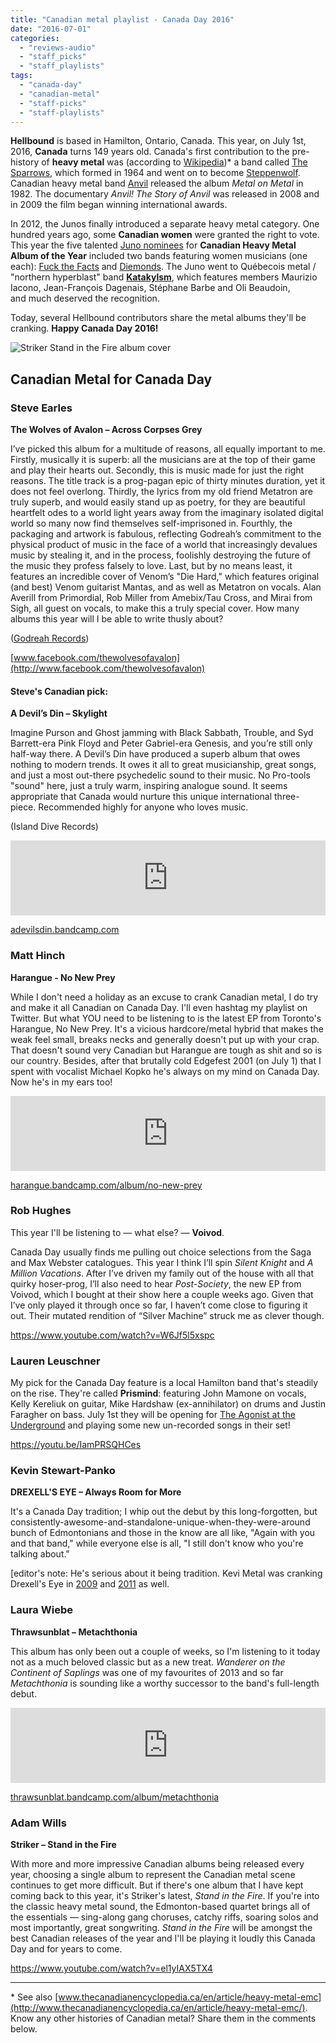 ```yaml
---
title: "Canadian metal playlist - Canada Day 2016"
date: "2016-07-01"
categories: 
  - "reviews-audio"
  - "staff_picks"
  - "staff_playlists"
tags: 
  - "canada-day"
  - "canadian-metal"
  - "staff-picks"
  - "staff-playlists"
---
```


**Hellbound** is based in Hamilton, Ontario, Canada. This year, on July 1st, 2016, **Canada** turns 149 years old. Canada's first contribution to the pre-history of **heavy metal** was (according to [Wikipedia](https://en.wikipedia.org/wiki/Canadian_heavy_metal))\* a band called [The Sparrows](https://en.wikipedia.org/wiki/The_Sparrows_(band)), which formed in 1964 and went on to become [Steppenwolf](http://steppenwolf.com/). Canadian heavy metal band [Anvil](http://my.tbaytel.net/tgallo/anvil/) released the album _Metal on Metal_ in 1982. The documentary _Anvil! The Story of Anvil_ was released in 2008 and in 2009 the film began winning international awards.

In 2012, the Junos finally introduced a separate heavy metal category. One hundred years ago, some **Canadian women** were granted the right to vote. This year the five talented [Juno nominees](http://junoawards.ca/nominees/) for **Canadian Heavy Metal Album of the Year** included two bands featuring women musicians (one each): [Fuck the Facts](https://fuckthefacts.bandcamp.com/) and [Diemonds](http://diemonds.net/). The Juno went to Québecois metal / "northern hyperblast" band **[Katakylsm](http://kataklysm.ca/)**, which features members Maurizio Iacono, Jean-François Dagenais, Stéphane Barbe and Oli Beaudoin, and much deserved the recognition.

Today, several Hellbound contributors share the metal albums they'll be cranking. **Happy Canada Day 2016!**

![Striker Stand in the Fire album cover](https://hellbound.ca/wp-content/uploads/2016/07/album-cover-striker-stand-in-the-fire-2016.jpg)

## Canadian Metal for Canada Day

### Steve Earles

**The Wolves of Avalon – Across Corpses Grey** 

I’ve picked this album for a multitude of reasons, all equally important to me. Firstly, musically it is superb: all the musicians are at the top of their game and play their hearts out. Secondly, this is music made for just the right reasons. The title track is a prog-pagan epic of thirty minutes duration, yet it does not feel overlong. Thirdly, the lyrics from my old friend Metatron are truly superb, and would easily stand up as poetry, for they are beautiful heartfelt odes to a world light years away from the imaginary isolated digital world so many now find themselves self-imprisoned in. Fourthly, the packaging and artwork is fabulous, reflecting Godreah’s commitment to the physical product of music in the face of a world that increasingly devalues music by stealing it, and in the process, foolishly destroying the future of the music they profess falsely to love. Last, but by no means least, it features an incredible cover of Venom’s "Die Hard," which features original (and best) Venom guitarist Mantas, and as well as Metatron on vocals. Alan Averill from Primordial, Rob Miller from Amebix/Tau Cross, and Mirai from Sigh, all guest on vocals, to make this a truly special cover. How many albums this year will I be able to write thusly about?

([Godreah Records](http://www.godreah.com))

[www.facebook.com/thewolvesofavalon](http://www.facebook.com/thewolvesofavalon)

#### Steve's Canadian pick:

**A Devil’s Din – Skylight**

Imagine Purson and Ghost jamming with Black Sabbath, Trouble, and Syd Barrett-era Pink Floyd and Peter Gabriel-era Genesis, and you’re still only half-way there. A Devil’s Din have produced a superb album that owes nothing to modern trends. It owes it all to great musicianship, great songs, and just a most out-there psychedelic sound to their music. No Pro-tools "sound" here, just a truly warm, inspiring analogue sound. It seems appropriate that Canada would nurture this unique international three-piece. Recommended highly for anyone who loves music.

(Island Dive Records)

<iframe style="border: 0; width: 100%; height: 120px;" src="https://bandcamp.com/EmbeddedPlayer/album=3296955265/size=large/bgcol=ffffff/linkcol=0687f5/tracklist=false/artwork=small/transparent=true/" seamless=""><a href="http://adevilsdin.bandcamp.com/album/skylight">SKYLIGHT by A Devil&#39;s Din</a></iframe>

[adevilsdin.bandcamp.com](https://adevilsdin.bandcamp.com/)

### Matt Hinch

**Harangue - No New Prey**

While I don't need a holiday as an excuse to crank Canadian metal, I do try and make it all Canadian on Canada Day. I'll even hashtag my playlist on Twitter. But what YOU need to be listening to is the latest EP from Toronto's Harangue, No New Prey. It's a vicious hardcore/metal hybrid that makes the weak feel small, breaks necks and generally doesn't put up with your crap. That doesn't sound very Canadian but Harangue are tough as shit and so is our country. Besides, after that brutally cold Edgefest 2001 (on July 1) that I spent with vocalist Michael Kopko he's always on my mind on Canada Day. Now he's in my ears too!

<iframe style="border: 0; width: 100%; height: 120px;" src="https://bandcamp.com/EmbeddedPlayer/album=4047050728/size=large/bgcol=ffffff/linkcol=0687f5/tracklist=false/artwork=small/transparent=true/" seamless=""><a href="http://harangue.bandcamp.com/album/no-new-prey">NO NEW PREY by HARANGUE</a></iframe>

[harangue.bandcamp.com/album/no-new-prey](https://harangue.bandcamp.com/album/no-new-prey)

### Rob Hughes

This year I'll be listening to — what else? — **Voivod**.

Canada Day usually finds me pulling out choice selections from the Saga and Max Webster catalogues. This year I think I’ll spin _Silent Knight_ and _A Million Vacations_. After I’ve driven my family out of the house with all that quirky hoser-prog, I’ll also need to hear _Post-Society_, the new EP from Voivod, which I bought at their show here a couple weeks ago. Given that I’ve only played it through once so far, I haven’t come close to figuring it out. Their mutated rendition of “Silver Machine” struck me as clever though.

https://www.youtube.com/watch?v=W6Jf5l5xspc

### Lauren Leuschner

My pick for the Canada Day feature is a local Hamilton band that's steadily on the rise. They're called **Prismind**: featuring John Mamone on vocals, Kelly Kereliuk on guitar, Mike Hardshaw (ex-annihilator) on drums and Justin Faragher on bass. July 1st they will be opening for [The Agonist at the Underground](https://www.facebook.com/events/534767273380216/) and playing some new un-recorded songs in their set!

https://youtu.be/IamPRSQHCes

### Kevin Stewart-Panko

**DREXELL'S EYE – Always Room for More**

It's a Canada Day tradition; I whip out the debut by this long-forgotten, but consistently-awesome-and-standalone-unique-when-they-were-around bunch of Edmontonians and those in the know are all like, "Again with you and that band," while everyone else is all, "I still don't know who you're talking about."

\[editor's note: He's serious about it being tradition. Kevi Metal was cranking Drexell's Eye in [2009](https://hellbound.ca/2009/07/staff-picks-favourite-canadian-metal-albums/) and [2011](https://hellbound.ca/2011/07/staff-picks-favourite-canadian-metal-songs/) as well.

### Laura Wiebe

**Thrawsunblat – Metachthonia**

This album has only been out a couple of weeks, so I'm listening to it today not as a much beloved classic but as a new treat. _Wanderer on the Continent of Saplings_ was one of my favourites of 2013 and so far _Metachthonia_ is sounding like a worthy successor to the band's full-length debut.

<iframe style="border: 0; width: 100%; height: 120px;" src="https://bandcamp.com/EmbeddedPlayer/album=3103126649/size=large/bgcol=ffffff/linkcol=0687f5/tracklist=false/artwork=small/transparent=true/" seamless=""><a href="http://thrawsunblat.bandcamp.com/album/metachthonia">Metachthonia by Thrawsunblat</a></iframe>

[thrawsunblat.bandcamp.com/album/metachthonia](https://thrawsunblat.bandcamp.com/album/metachthonia)

### Adam Wills

**Striker – Stand in the Fire**

With more and more impressive Canadian albums being released every year, choosing a single album to represent the Canadian metal scene continues to get more difficult. But if there's one album that I have kept coming back to this year, it's Striker's latest, _Stand in the Fire_. If you're into the classic heavy metal sound, the Edmonton-based quartet brings all of the essentials — sing-along gang choruses, catchy riffs, soaring solos and most importantly, great songwriting. _Stand in the Fire_ will be amongst the best Canadian releases of the year and I'll be playing it loudly this Canada Day and for years to come.

https://www.youtube.com/watch?v=el1yIAX5TX4

* * *

\* See also [www.thecanadianencyclopedia.ca/en/article/heavy-metal-emc](http://www.thecanadianencyclopedia.ca/en/article/heavy-metal-emc/). Know any other histories of Canadian metal? Share them in the comments below.
